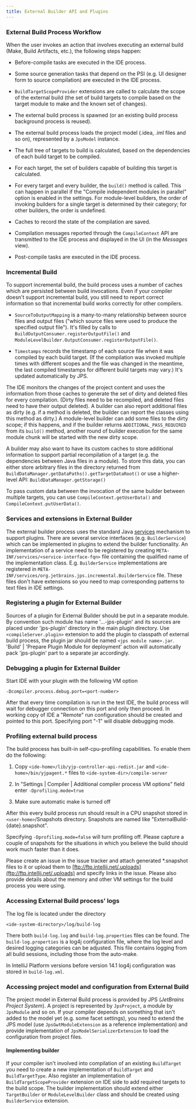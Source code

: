 ```yaml
---
title: External Builder API and Plugins
---
```


### External Build Process Workflow

When the user invokes an action that involves executing an external build (Make, Build Artifacts, etc.), the following steps happen:

*  Before-compile tasks are executed in the IDE process.

*  Some source generation tasks that depend on the PSI (e.g. UI designer form to source compilation) are executed in the IDE process.

*  `BuildTargetScopeProvider` extensions are called to calculate the scope of the external build (the set of build targets to compile based on the target module to make and the known set of changes).

*  The external build process is spawned (or an existing build process background process is reused).

*  The external build process loads the project model (.idea, .iml files and so on), represented by a `JpsModel` instance.

*  The full tree of targets to build is calculated, based on the dependencies of each build target to be compiled.

*  For each target, the set of builders capable of building this target is calculated.

*  For every target and every builder, the `build()` method is called. This can happen in parallel if the "Compile independent modules in parallel" option is enabled in the settings. For module-level builders, the order of invoking builders for a single target is determined by their category; for other builders, the order is undefined.

*  Caches to record the state of the compilation are saved.

*  Compilation messages reported through the `CompileContext` API are transmitted to the IDE process and displayed in the UI (in the *Messages* view).

*  Post-compile tasks are executed in the IDE process.

### Incremental Build

To support incremental build, the build process uses a number of caches which are persisted between build invocations. Even if your compiler doesn't support incremental build, you still need to report correct information so that incremental build works correctly for other compilers.

*  `SourceToOutputMapping` is a many-to-many relationship between source files and output files ("which source files were used to produce the specified output file"). It's filled by calls to `BuildOutputConsumer.registerOutputFile()` and `ModuleLevelBuilder.OutputConsumer.registerOutputFile()`.

*  `Timestamps` records the timestamp of each source file when it was compiled by each build target. (If the compilation was invoked multiple times with different scopes and the file was changed in the meantime, the last compiled timestamps for different build targets may vary.) It's updated automatically by JPS.

The IDE monitors the changes of the project content and uses the information from those caches to generate the set of dirty and deleted files for every compilation. (Dirty files need to be recompiled, and deleted files need to have their output deleted). A builder can also report additional files as dirty (e.g. if a method is deleted, the builder can report the classes using this method as dirty.) A module-level builder can add some files to the dirty scope; if this happens, and if the builder returns `ADDITIONAL_PASS_REQUIRED` from its `build()` method, another round of builder execution for the same module chunk will be started with the new dirty scope.

A builder may also want to have its custom caches to store additional information to support partial recompilation of a target (e.g. the dependencies between Java files in a module). To store this data, you can either store arbitrary files in the directory returned from `BuildDataManager.getDataPaths().getTargetDataRoot()` or use a higher-level API: `BuildDataManager.getStorage()`

To pass custom data between the invocation of the same builder between multiple targets, you can use `CompileContext.getUserData()` and `CompileContext.putUserData()`.

### Services and extensions in External Builder

The external builder process uses the standard Java
[services](http://docs.oracle.com/javase/8/docs/api/java/util/ServiceLoader.html)
mechanism to support plugins. There are several service interfaces (e.g. `BuilderService`) which can be implemented in plugins to extend the builder functionality. An implementation of a service need to be registered by creating `META-INF/services/<service-interface-fqn>` file containing the qualified name of the implementation class. E.g. `BuilderService` implementations are registered in `META-INF/services/org.jetbrains.jps.incremental.BuilderService` file. These files don't have extensions so you need to map corresponding patterns to text files in IDE settings.

### Registering a plugin for External Builder

Sources of a plugin for External Builder should be put in a separate module. By convention such module has name '...-jps-plugin' and its sources are placed under 'jps-plugin' directory in the main plugin directory. Use `<compileServer.plugin>` extension to add the plugin to classpath of external build process, the plugin jar should be named `<jps module name>.jar`. 'Build' \| 'Prepare Plugin Module for deployment' action will automatically pack 'jps-plugin' part to a separate jar accordingly.

### Debugging a plugin for External Builder

Start IDE with your plugin with the following VM option

```
-Dcompiler.process.debug.port=<port-number>
```


After that every time compilation is run in the test IDE, the build  process will wait for debugger connection on this port and only then proceed.  In working copy of IDE a "Remote" run configuration should be created and pointed to this port. Specifying port "-1" will disable debugging mode.

### Profiling external build process

The build process has built-in self-cpu-profiling capabilities. To enable them do the following:

1. Copy `<ide-home>/lib/yjp-controller-api-redist.jar` and `<ide-home>/bin/yjpagent.*`  files to `<ide-system-dir>/compile-server`

2. In "Settings \| Compiler \| Additional compiler process VM options" field enter `-Dprofiling.mode=true`

3. Make sure automatic make is turned off

After this every build process run should result in a CPU snapshot stored in `<user-home>`/Snapshots directory.
Snapshots are named like "ExternalBuild\-\{date\}.snapshot".

Specifying `-Dprofiling.mode=false` will turn profiling off.
Please capture a couple of snapshots for the situations in which you believe the build should work much faster than it does.

Please create an issue in the issue tracker and attach generated \*.snapshot files to it or upload them to
[ftp://ftp.intellij.net/.uploads](ftp://ftp.intellij.net/.uploads) and specify links in the issue.
Please also provide details about the memory and other VM settings for the build process you were using.


### Accessing External Build process' logs

The log file is located under the directory

```
<ide-system-directory>/log/build-log
```

There both `build-log.log` and `build-log.properties` files can be found.
The `build-log.properties` is a log4j configuration file, where the log level and desired logging categories can be adjusted. 
This file contains logging from all  build sessions, including those from the auto-make.

In IntelliJ Platform versions before version 14.1 log4j configuration was stored in `build-log.xml`.

### Accessing project model and configuration from External Build

The project model in External Build process is provided by JPS (*JetBrains Project System*).
A project is represented by `JpsProject`, a module by `JpsModule` and so on.
If your compiler depends on something that isn't added to the model yet (e.g. some facet settings),
you need to extend the JPS model (use `JpsGwtModuleExtension` as a reference implementation) and provide implementation of
`JpsModelSerializerExtension` to load the configuration from project files.

#### Implementing builder

If your compiler isn't involved into compilation of an existing `BuildTarget` you need to create a new implementation of `BuildTarget` and `BuildTargetType`. Also register an implementation of `BuildTargetScopeProvider` extension on IDE side to add required targets to the build scope.
The builder implementation should extend either `TargetBuilder` or `ModuleLevelBuilder` class and should be created using `BuilderService` extension.


